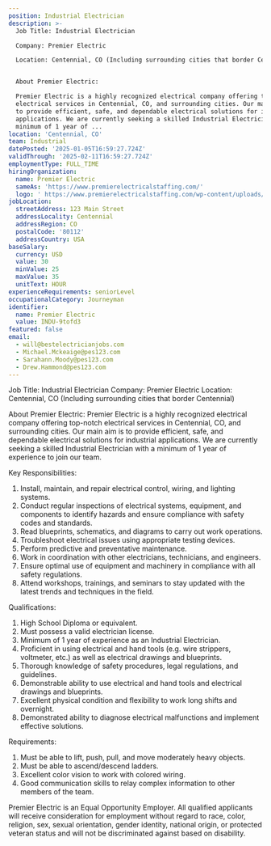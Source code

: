 ```yaml
---
position: Industrial Electrician
description: >-
  Job Title: Industrial Electrician

  Company: Premier Electric

  Location: Centennial, CO (Including surrounding cities that border Centennial)


  About Premier Electric:

  Premier Electric is a highly recognized electrical company offering top-notch
  electrical services in Centennial, CO, and surrounding cities. Our main aim is
  to provide efficient, safe, and dependable electrical solutions for industrial
  applications. We are currently seeking a skilled Industrial Electrician with a
  minimum of 1 year of ...
location: 'Centennial, CO'
team: Industrial
datePosted: '2025-01-05T16:59:27.724Z'
validThrough: '2025-02-11T16:59:27.724Z'
employmentType: FULL_TIME
hiringOrganization:
  name: Premier Electric
  sameAs: 'https://www.premierelectricalstaffing.com/'
  logo: ' https://www.premierelectricalstaffing.com/wp-content/uploads/2020/05/Premier-Electrical-Staffing-logo.png'
jobLocation:
  streetAddress: 123 Main Street
  addressLocality: Centennial
  addressRegion: CO
  postalCode: '80112'
  addressCountry: USA
baseSalary:
  currency: USD
  value: 30
  minValue: 25
  maxValue: 35
  unitText: HOUR
experienceRequirements: seniorLevel
occupationalCategory: Journeyman
identifier:
  name: Premier Electric
  value: INDU-9tofd3
featured: false
email:
  - will@bestelectricianjobs.com
  - Michael.Mckeaige@pes123.com
  - Sarahann.Moody@pes123.com
  - Drew.Hammond@pes123.com
---
```




Job Title: Industrial Electrician
Company: Premier Electric
Location: Centennial, CO (Including surrounding cities that border Centennial)

About Premier Electric:
Premier Electric is a highly recognized electrical company offering top-notch electrical services in Centennial, CO, and surrounding cities. Our main aim is to provide efficient, safe, and dependable electrical solutions for industrial applications. We are currently seeking a skilled Industrial Electrician with a minimum of 1 year of experience to join our team.

Key Responsibilities:

1. Install, maintain, and repair electrical control, wiring, and lighting systems.
2. Conduct regular inspections of electrical systems, equipment, and components to identify hazards and ensure compliance with safety codes and standards.
3. Read blueprints, schematics, and diagrams to carry out work operations.
4. Troubleshoot electrical issues using appropriate testing devices.
5. Perform predictive and preventative maintenance.
6. Work in coordination with other electricians, technicians, and engineers.
7. Ensure optimal use of equipment and machinery in compliance with all safety regulations.
8. Attend workshops, trainings, and seminars to stay updated with the latest trends and techniques in the field.

Qualifications:

1. High School Diploma or equivalent.
2. Must possess a valid electrician license.
3. Minimum of 1 year of experience as an Industrial Electrician.
4. Proficient in using electrical and hand tools (e.g. wire strippers, voltmeter, etc.) as well as electrical drawings and blueprints.
5. Thorough knowledge of safety procedures, legal regulations, and guidelines.
6. Demonstrable ability to use electrical and hand tools and electrical drawings and blueprints.
7. Excellent physical condition and flexibility to work long shifts and overnight.
8. Demonstrated ability to diagnose electrical malfunctions and implement effective solutions.

Requirements:

1. Must be able to lift, push, pull, and move moderately heavy objects.
2. Must be able to ascend/descend ladders.
3. Excellent color vision to work with colored wiring.
4. Good communication skills to relay complex information to other members of the team.

Premier Electric is an Equal Opportunity Employer. All qualified applicants will receive consideration for employment without regard to race, color, religion, sex, sexual orientation, gender identity, national origin, or protected veteran status and will not be discriminated against based on disability.
